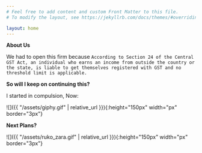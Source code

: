 ```yaml
---
# Feel free to add content and custom Front Matter to this file.
# To modify the layout, see https://jekyllrb.com/docs/themes/#overriding-theme-defaults

layout: home
---
```

**About Us**

We had to open this firm because `According to Section 24 of the Central GST Act, an individual who earns an income from outside the country or the state, is liable to get themselves registered with GST and no threshold limit is applicable.`

**So will I keep on continuing this?**

I started in compulsion, Now:

![]({{ "/assets/giphy.gif" | relative_url }}){:height="150px" width="px" border="3px"}

**Next Plans?**

![]({{ "/assets/ruko_zara.gif" | relative_url }}){:height="150px" width="px" border="3px"}


